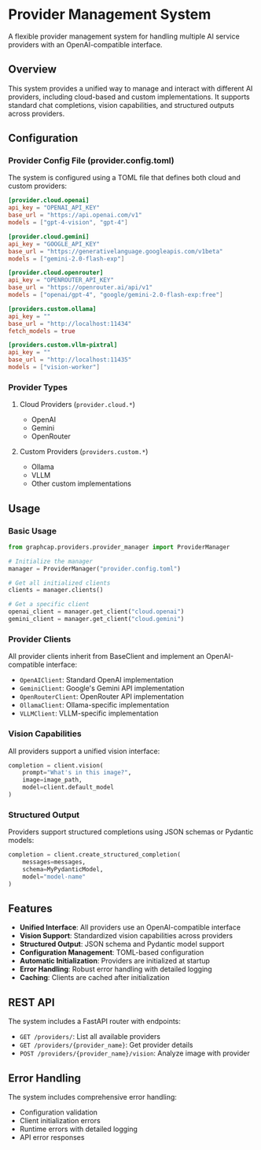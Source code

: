 # Provider Management System

A flexible provider management system for handling multiple AI service providers with an OpenAI-compatible interface.

## Overview

This system provides a unified way to manage and interact with different AI providers, including cloud-based and custom implementations. It supports standard chat completions, vision capabilities, and structured outputs across providers.

## Configuration

### Provider Config File (provider.config.toml)

The system is configured using a TOML file that defines both cloud and custom providers:

```toml
[provider.cloud.openai]
api_key = "OPENAI_API_KEY"
base_url = "https://api.openai.com/v1"
models = ["gpt-4-vision", "gpt-4"]

[provider.cloud.gemini]
api_key = "GOOGLE_API_KEY"
base_url = "https://generativelanguage.googleapis.com/v1beta"
models = ["gemini-2.0-flash-exp"]

[provider.cloud.openrouter]
api_key = "OPENROUTER_API_KEY"
base_url = "https://openrouter.ai/api/v1"
models = ["openai/gpt-4", "google/gemini-2.0-flash-exp:free"]

[providers.custom.ollama]
api_key = ""
base_url = "http://localhost:11434"
fetch_models = true

[providers.custom.vllm-pixtral]
api_key = ""
base_url = "http://localhost:11435"
models = ["vision-worker"]
```

### Provider Types

1. Cloud Providers (`provider.cloud.*`)
   - OpenAI
   - Gemini
   - OpenRouter

2. Custom Providers (`providers.custom.*`)
   - Ollama
   - VLLM
   - Other custom implementations

## Usage

### Basic Usage

```python
from graphcap.providers.provider_manager import ProviderManager

# Initialize the manager
manager = ProviderManager("provider.config.toml")

# Get all initialized clients
clients = manager.clients()

# Get a specific client
openai_client = manager.get_client("cloud.openai")
gemini_client = manager.get_client("cloud.gemini")
```

### Provider Clients

All provider clients inherit from BaseClient and implement an OpenAI-compatible interface:

- `OpenAIClient`: Standard OpenAI implementation
- `GeminiClient`: Google's Gemini API implementation
- `OpenRouterClient`: OpenRouter API implementation
- `OllamaClient`: Ollama-specific implementation
- `VLLMClient`: VLLM-specific implementation

### Vision Capabilities

All providers support a unified vision interface:

```python
completion = client.vision(
    prompt="What's in this image?",
    image=image_path,
    model=client.default_model
)
```

### Structured Output

Providers support structured completions using JSON schemas or Pydantic models:

```python
completion = client.create_structured_completion(
    messages=messages,
    schema=MyPydanticModel,
    model="model-name"
)
```

## Features

- **Unified Interface**: All providers use an OpenAI-compatible interface
- **Vision Support**: Standardized vision capabilities across providers
- **Structured Output**: JSON schema and Pydantic model support
- **Configuration Management**: TOML-based configuration
- **Automatic Initialization**: Providers are initialized at startup
- **Error Handling**: Robust error handling with detailed logging
- **Caching**: Clients are cached after initialization

## REST API

The system includes a FastAPI router with endpoints:

- `GET /providers/`: List all available providers
- `GET /providers/{provider_name}`: Get provider details
- `POST /providers/{provider_name}/vision`: Analyze image with provider

## Error Handling

The system includes comprehensive error handling:
- Configuration validation
- Client initialization errors
- Runtime errors with detailed logging
- API error responses

